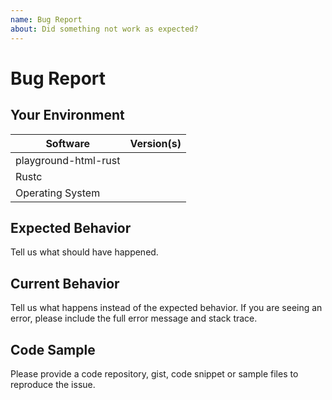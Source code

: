 ```yaml
---
name: Bug Report
about: Did something not work as expected?
---
```


# Bug Report
## Your Environment
| Software         | Version(s) |
| ---------------- | ---------- |
| playground-html-rust      |
| Rustc            |
| Operating System |

## Expected Behavior
Tell us what should have happened.

## Current Behavior
Tell us what happens instead of the expected behavior. If you are seeing an
error, please include the full error message and stack trace.

## Code Sample
Please provide a code repository, gist, code snippet or sample files to
reproduce the issue.

